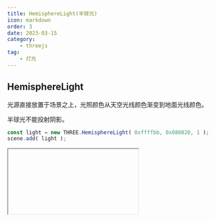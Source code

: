 ```yaml
---
title: HemisphereLight(半球光)
icon: markdown
order: 3
date: 2023-03-15
category:
    - threejs
tag:
    - 灯光
---
```


## HemisphereLight

光源直接放置于场景之上，光照颜色从天空光线颜色渐变到地面光线颜色。

半球光不能投射阴影。

```js
const light = new THREE.HemisphereLight( 0xffffbb, 0x080820, 1 );
scene.add( light );
```

<IFrame url="https://luotainxu-demo.netlify.app/#/threejs/hemisphereLight"/>

## 构造器

### skyColor : Integer

skyColor - (可选参数) 天空中发出光线的颜色。 缺省值 0xffffff。

### groundColor : Integer

groundColor - (可选参数) 地面发出光线的颜色。 缺省值 0xffffff。

### intensity : Float

intensity - (可选参数) 光照强度。 缺省值 1。

## 属性

公共属性请查看基类[Light](/threejs/灯光/Light.md)。

### .castShadow : Boolean

该参数在构造时被设置为 undefined 因为半球光不能投射阴影。

### .color : Float

在构造时传递的天空发出光线的颜色。 默认会创建 Color 并设置为白色（0xffffff）。

### .groundColor : Float

在构造时传递的地面发出光线的颜色。 默认会创建 Color 并设置为白色（0xffffff）。

### .isHemisphereLight : Boolean

Read-only flag to check if a given object is of type HemisphereLight.

### .position : Vector3

假如这个值设置等于 Object3D.DEFAULT_UP (0, 1, 0),那么光线将会从上往下照射。

## 方法

公共方法请查看基类[Light](/threejs/灯光/Light.md)。

### .copy ( source : HemisphereLight ) : this

从source复制 color, intensity 和 groundColor 的值到当前半球光对象中。
